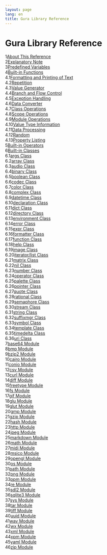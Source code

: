 ```yaml
---
layout: page
lang: en
title: Gura Library Reference
---
```


<h1>Gura Library Reference</h1>

<div><span class="toc-index-1">1</span><a href="chapter-01.html#anchor-1">About This Reference</a></div>
<div><span class="toc-index-1">2</span><a href="chapter-02.html#anchor-2">Explanatory Note</a></div>
<div><span class="toc-index-1">3</span><a href="chapter-03.html#anchor-3">Predefined Variables</a></div>
<div><span class="toc-index-1">4</span><a href="chapter-04.html#anchor-4">Built-in Functions</a></div>
<div><span class="toc-index-2">4.1</span><a href="chapter-04.html#anchor-4-1">Formatting and Printing of Text</a></div>
<div><span class="toc-index-2">4.2</span><a href="chapter-04.html#anchor-4-2">Repetition</a></div>
<div><span class="toc-index-2">4.3</span><a href="chapter-04.html#anchor-4-3">Value Generator</a></div>
<div><span class="toc-index-2">4.4</span><a href="chapter-04.html#anchor-4-4">Branch and Flow Control</a></div>
<div><span class="toc-index-2">4.5</span><a href="chapter-04.html#anchor-4-5">Exception Handling</a></div>
<div><span class="toc-index-2">4.6</span><a href="chapter-04.html#anchor-4-6">Data Converter</a></div>
<div><span class="toc-index-2">4.7</span><a href="chapter-04.html#anchor-4-7">Class Operations</a></div>
<div><span class="toc-index-2">4.8</span><a href="chapter-04.html#anchor-4-8">Scope Operations</a></div>
<div><span class="toc-index-2">4.9</span><a href="chapter-04.html#anchor-4-9">Module Operations</a></div>
<div><span class="toc-index-2">4.10</span><a href="chapter-04.html#anchor-4-10">Value Type Information</a></div>
<div><span class="toc-index-2">4.11</span><a href="chapter-04.html#anchor-4-11">Data Processing</a></div>
<div><span class="toc-index-2">4.12</span><a href="chapter-04.html#anchor-4-12">Random</a></div>
<div><span class="toc-index-2">4.13</span><a href="chapter-04.html#anchor-4-13">Property Listing</a></div>
<div><span class="toc-index-1">5</span><a href="chapter-05.html#anchor-5">Built-in Operators</a></div>
<div><span class="toc-index-1">6</span><a href="chapter-06.html#anchor-6">Built-in Classes</a></div>
<div><span class="toc-index-2">6.1</span><a href="chapter-06.html#anchor-6-1">args Class</a></div>
<div><span class="toc-index-2">6.2</span><a href="chapter-06.html#anchor-6-2">array Class</a></div>
<div><span class="toc-index-2">6.3</span><a href="chapter-06.html#anchor-6-3">audio Class</a></div>
<div><span class="toc-index-2">6.4</span><a href="chapter-06.html#anchor-6-4">binary Class</a></div>
<div><span class="toc-index-2">6.5</span><a href="chapter-06.html#anchor-6-5">boolean Class</a></div>
<div><span class="toc-index-2">6.6</span><a href="chapter-06.html#anchor-6-6">codec Class</a></div>
<div><span class="toc-index-2">6.7</span><a href="chapter-06.html#anchor-6-7">color Class</a></div>
<div><span class="toc-index-2">6.8</span><a href="chapter-06.html#anchor-6-8">complex Class</a></div>
<div><span class="toc-index-2">6.9</span><a href="chapter-06.html#anchor-6-9">datetime Class</a></div>
<div><span class="toc-index-2">6.10</span><a href="chapter-06.html#anchor-6-10">declaration Class</a></div>
<div><span class="toc-index-2">6.11</span><a href="chapter-06.html#anchor-6-11">dict Class</a></div>
<div><span class="toc-index-2">6.12</span><a href="chapter-06.html#anchor-6-12">directory Class</a></div>
<div><span class="toc-index-2">6.13</span><a href="chapter-06.html#anchor-6-13">environment Class</a></div>
<div><span class="toc-index-2">6.14</span><a href="chapter-06.html#anchor-6-14">error Class</a></div>
<div><span class="toc-index-2">6.15</span><a href="chapter-06.html#anchor-6-15">expr Class</a></div>
<div><span class="toc-index-2">6.16</span><a href="chapter-06.html#anchor-6-16">formatter Class</a></div>
<div><span class="toc-index-2">6.17</span><a href="chapter-06.html#anchor-6-17">function Class</a></div>
<div><span class="toc-index-2">6.18</span><a href="chapter-06.html#anchor-6-18">help Class</a></div>
<div><span class="toc-index-2">6.19</span><a href="chapter-06.html#anchor-6-19">image Class</a></div>
<div><span class="toc-index-2">6.20</span><a href="chapter-06.html#anchor-6-20">iterator/list Class</a></div>
<div><span class="toc-index-2">6.21</span><a href="chapter-06.html#anchor-6-21">matrix Class</a></div>
<div><span class="toc-index-2">6.22</span><a href="chapter-06.html#anchor-6-22">nil Class</a></div>
<div><span class="toc-index-2">6.23</span><a href="chapter-06.html#anchor-6-23">number Class</a></div>
<div><span class="toc-index-2">6.24</span><a href="chapter-06.html#anchor-6-24">operator Class</a></div>
<div><span class="toc-index-2">6.25</span><a href="chapter-06.html#anchor-6-25">palette Class</a></div>
<div><span class="toc-index-2">6.26</span><a href="chapter-06.html#anchor-6-26">pointer Class</a></div>
<div><span class="toc-index-2">6.27</span><a href="chapter-06.html#anchor-6-27">quote Class</a></div>
<div><span class="toc-index-2">6.28</span><a href="chapter-06.html#anchor-6-28">rational Class</a></div>
<div><span class="toc-index-2">6.29</span><a href="chapter-06.html#anchor-6-29">semaphore Class</a></div>
<div><span class="toc-index-2">6.30</span><a href="chapter-06.html#anchor-6-30">stream Class</a></div>
<div><span class="toc-index-2">6.31</span><a href="chapter-06.html#anchor-6-31">string Class</a></div>
<div><span class="toc-index-2">6.32</span><a href="chapter-06.html#anchor-6-32">suffixmgr Class</a></div>
<div><span class="toc-index-2">6.33</span><a href="chapter-06.html#anchor-6-33">symbol Class</a></div>
<div><span class="toc-index-2">6.34</span><a href="chapter-06.html#anchor-6-34">template Class</a></div>
<div><span class="toc-index-2">6.35</span><a href="chapter-06.html#anchor-6-35">timedelta Class</a></div>
<div><span class="toc-index-2">6.36</span><a href="chapter-06.html#anchor-6-36">uri Class</a></div>
<div><span class="toc-index-1">7</span><a href="chapter-07.html#anchor-7">base64 Module</a></div>
<div><span class="toc-index-1">8</span><a href="chapter-08.html#anchor-8">bmp Module</a></div>
<div><span class="toc-index-1">9</span><a href="chapter-09.html#anchor-9">bzip2 Module</a></div>
<div><span class="toc-index-1">10</span><a href="chapter-10.html#anchor-10">cairo Module</a></div>
<div><span class="toc-index-1">11</span><a href="chapter-11.html#anchor-11">conio Module</a></div>
<div><span class="toc-index-1">12</span><a href="chapter-12.html#anchor-12">csv Module</a></div>
<div><span class="toc-index-1">13</span><a href="chapter-13.html#anchor-13">curl Module</a></div>
<div><span class="toc-index-1">14</span><a href="chapter-14.html#anchor-14">diff Module</a></div>
<div><span class="toc-index-1">15</span><a href="chapter-15.html#anchor-15">freetype Module</a></div>
<div><span class="toc-index-1">16</span><a href="chapter-16.html#anchor-16">fs Module</a></div>
<div><span class="toc-index-1">17</span><a href="chapter-17.html#anchor-17">gif Module</a></div>
<div><span class="toc-index-1">18</span><a href="chapter-18.html#anchor-18">glu Module</a></div>
<div><span class="toc-index-1">19</span><a href="chapter-19.html#anchor-19">glut Module</a></div>
<div><span class="toc-index-1">20</span><a href="chapter-20.html#anchor-20">gmp Module</a></div>
<div><span class="toc-index-1">21</span><a href="chapter-21.html#anchor-21">gzip Module</a></div>
<div><span class="toc-index-1">22</span><a href="chapter-22.html#anchor-22">hash Module</a></div>
<div><span class="toc-index-1">23</span><a href="chapter-23.html#anchor-23">http Module</a></div>
<div><span class="toc-index-1">24</span><a href="chapter-24.html#anchor-24">jpeg Module</a></div>
<div><span class="toc-index-1">25</span><a href="chapter-25.html#anchor-25">markdown Module</a></div>
<div><span class="toc-index-1">26</span><a href="chapter-26.html#anchor-26">math Module</a></div>
<div><span class="toc-index-1">27</span><a href="chapter-27.html#anchor-27">midi Module</a></div>
<div><span class="toc-index-1">28</span><a href="chapter-28.html#anchor-28">msico Module</a></div>
<div><span class="toc-index-1">29</span><a href="chapter-29.html#anchor-29">opengl Module</a></div>
<div><span class="toc-index-1">30</span><a href="chapter-30.html#anchor-30">os Module</a></div>
<div><span class="toc-index-1">31</span><a href="chapter-31.html#anchor-31">path Module</a></div>
<div><span class="toc-index-1">32</span><a href="chapter-32.html#anchor-32">png Module</a></div>
<div><span class="toc-index-1">33</span><a href="chapter-33.html#anchor-33">ppm Module</a></div>
<div><span class="toc-index-1">34</span><a href="chapter-34.html#anchor-34">re Module</a></div>
<div><span class="toc-index-1">35</span><a href="chapter-35.html#anchor-35">sdl2 Module</a></div>
<div><span class="toc-index-1">36</span><a href="chapter-36.html#anchor-36">sqlite3 Module</a></div>
<div><span class="toc-index-1">37</span><a href="chapter-37.html#anchor-37">sys Module</a></div>
<div><span class="toc-index-1">38</span><a href="chapter-38.html#anchor-38">tar Module</a></div>
<div><span class="toc-index-1">39</span><a href="chapter-39.html#anchor-39">tiff Module</a></div>
<div><span class="toc-index-1">40</span><a href="chapter-40.html#anchor-40">uuid Module</a></div>
<div><span class="toc-index-1">41</span><a href="chapter-41.html#anchor-41">wav Module</a></div>
<div><span class="toc-index-1">42</span><a href="chapter-42.html#anchor-42">wx Module</a></div>
<div><span class="toc-index-1">43</span><a href="chapter-43.html#anchor-43">xml Module</a></div>
<div><span class="toc-index-1">44</span><a href="chapter-44.html#anchor-44">xpm Module</a></div>
<div><span class="toc-index-1">45</span><a href="chapter-45.html#anchor-45">yaml Module</a></div>
<div><span class="toc-index-1">46</span><a href="chapter-46.html#anchor-46">zip Module</a></div>
<p />
